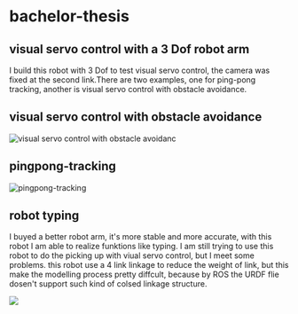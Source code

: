 bachelor-thesis
=================

visual servo control with a 3 Dof robot arm
-----------------------------------------------
I build this robot with 3 Dof to test visual servo control, the camera was fixed at the second link.There are two examples, one for ping-pong tracking, another is visual servo control with obstacle avoidance. 

visual servo control with obstacle avoidance
---------------------------------------------
![visual servo control with obstacle avoidanc](https://github.com/william-in-kit/opencv-robot/blob/master/visual_servo_control.gif)

pingpong-tracking
-------------------
![pingpong-tracking](https://github.com/william-in-kit/opencv-robot/blob/master/pingpong-tracking.gif)


robot typing
--------------
I buyed a better robot arm, it's more stable and more accurate, with this robot I am able to realize funktions like typing. I am still trying to use this robot to do the picking up with viual servo control, but I meet some problems. this robot use a 4 link linkage to reduce the weight of link, but this make the modelling process pretty diffcult, because by ROS the URDF flie dosen't support such kind of colsed linkage structure. 

![](https://github.com/william-in-kit/opencv-robot/blob/master/typing-robot.gif)

